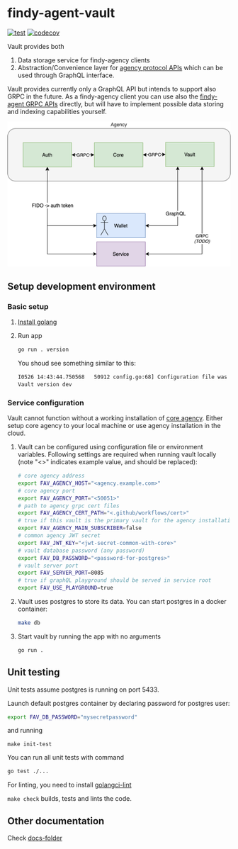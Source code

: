 # findy-agent-vault

[![test](https://github.com/findy-network/findy-agent-vault/actions/workflows/test.yml/badge.svg?branch=dev)](https://github.com/findy-network/findy-agent-vault/actions/workflows/test.yml)
[![codecov](https://codecov.io/gh/findy-network/findy-agent-vault/branch/master/graph/badge.svg?token=DIB52YS58H)](https://codecov.io/gh/findy-network/findy-agent-vault)

Vault provides both

1. Data storage service for findy-agency clients
1. Abstraction/Convenience layer for [agency protocol APIs](github.com/findy-network/findy-agent-api) which can be used through GraphQL interface.

Vault provides currently only a GraphQL API but intends to support also GRPC in the future. As a findy-agency client you can use also the [findy-agent GRPC APIs](github.com/findy-network/findy-agent-api) directly, but will have to implement possible data storing and indexing capabilities yourself.

![Architecture](./docs/arch-drawio.png)

## Setup development environment

### Basic setup

1. [Install golang](https://golang.org/dl/)

1. Run app

   ```bash
   go run . version
   ```

   You shoud see something similar to this:

   ```bash
   I0526 14:43:44.750568   50912 config.go:68] Configuration file was not found, using environment/default variables only
   Vault version dev
   ```

### Service configuration

Vault cannot function without a working installation of [core agency](github.com/findy-network/findy-agent). Either setup core agency to your local machine or use agency installation in the cloud.

1. Vault can be configured using configuration file or environment variables. Following settings are required when running vault locally (note "<>" indicates example value, and should be replaced):

   ```bash
   # core agency address
   export FAV_AGENCY_HOST="<agency.example.com>"
   # core agency port
   export FAV_AGENCY_PORT="<50051>"
   # path to agency grpc cert files
   export FAV_AGENCY_CERT_PATH="<.github/workflows/cert>"
   # true if this vault is the primary vault for the agency installation
   export FAV_AGENCY_MAIN_SUBSCRIBER=false
   # common agency JWT secret
   export FAV_JWT_KEY="<jwt-secret-common-with-core>"
   # vault database password (any password)
   export FAV_DB_PASSWORD="<password-for-postgres>"
   # vault server port
   export FAV_SERVER_PORT=8085
   # true if graphQL playground should be served in service root
   export FAV_USE_PLAYGROUND=true
   ```

1. Vault uses postgres to store its data. You can start postgres in a docker container:

   ```bash
   make db
   ```

1. Start vault by running the app with no arguments

   ```bash
   go run .
   ```

## Unit testing

Unit tests assume postgres is running on port 5433.

Launch default postgres container by declaring password for postgres user:

```bash
export FAV_DB_PASSWORD="mysecretpassword"
```

and running

```
make init-test
```

You can run all unit tests with command

```bash
go test ./...
```

For linting, you need to install [golangci-lint](https://golangci-lint.run/usage/install/#local-installation)

`make check` builds, tests and lints the code.

## Other documentation

Check [docs-folder](./docs/README.md)
